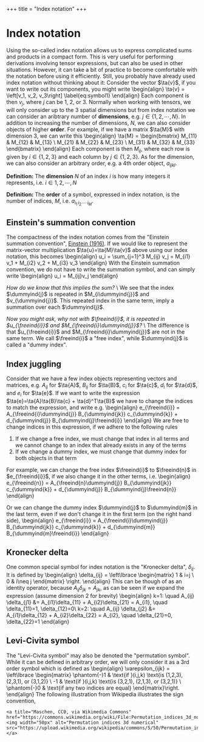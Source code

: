 +++
title = "Index notation"
+++

# Index notation
Using the so-called index notation allows us to express complicated sums and products in a compact form. This is very useful for performing derivations involving tensor expressions, but can also be used in other situations. However, it can take a bit of practice to become comfortable with the notation before using it efficiently. Still, you probably have already used index notation without thinking about it: Consider the vector $\ta{v}$, if you want to write out its components, you might write
\begin{align}
\ta{v} = \left[v_1, v_2, v_3\right] \label{eq:symbol1}
\end{align}
Each component is then $v_j$, where $j$ can be 1, 2, or 3. Normally when working with tensors, we will only consider up to the 3 spatial dimensions but from index notation we can consider an aribtrary number of **dimensions**, e.g. $j\in\lbrace 1, 2, \cdots, N\rbrace$. In addition to increasing the number of dimensions, $N$, we can also consider objects of higher **order**. For example, if we have a matrix $\ta{M}$ with dimension 3, we can write this
\begin{align}
\ta{M} = \begin{bmatrix} 
M_{11} & M_{12} & M_{13} \\
M_{21} & M_{22} & M_{23} \\
M_{31} & M_{32} & M_{33}
\end{bmatrix}
\end{align}
Each component is then $M_{ij}$, where each row is given by $i\in\lbrace1,2,3\rbrace$ and each column by $j\in\lbrace1,2,3\rbrace$. As for the dimension, we can also consider an arbitrary order, e.g. a 4th order object, $a_{ijkl}$.

**Definition:** The **dimension** $N$ of an index $i$ is how many integers it represents, i.e. $i\in{1,2,\cdots,N}$

**Definition:** The **order** of a symbol, expressed in index notation, is the number of indices, $M$, i.e. $a_{i_1\,i_2\,\cdots\,i_M}$.

## Einstein's summation convention
The compactness of the index notation comes from the "Einstein summation convention", [Einstein (1916)](https://doi.org/10.1002/andp.19163540702).
If we would like to represent the matrix-vector multiplication $\ta{u}=\ta{M}\ta{v}$ above using our index notation, this becomes
\begin{align}
u_i = \sum_{j=1}^3 M_{ij} v_j = M_{i1} v_1 + M_{i2} v_2 + M_{i3} v_3
\end{align}
With the Einstein summation convention, we do not have to write the summation symbol, and can simply write
\begin{align}
u_i = M_{ij}v_j
\end{align}

*How do we know that this implies the sum?* \\
We see that the index $\dummyind{j}$ is repeated in $M_{i\dummyind{j}}$ and $v_{\dummyind{j}}$. This repeated index in the same term, imply a summation over each $\dummyind{j}$. 

*Now you might ask, why not with $\freeind{i}$, it is repeated in $u_{\freeind{i}}$ and $M_{\freeind{i}\dummyind{j}}$?* \\
The difference is that $u_{\freeind{i}}$ and $M_{\freeind{i}\dummyind{j}}$ are not in the same term. We call $\freeind{i}$ a "free index", while $\dummyind{j}$ is called a "dummy index".

## Index juggling
Consider that we have a few index objects representing vectors and matrices, e.g. $A_{ij}$ for $\ta{A}$, $B_{ij}$  for $\ta{B}$, $c_i$ for $\ta{c}$, $d_i$ for $\ta{d}$, and $e_i$ for $\ta{e}$. If we want to write the expression $\ta{e}=\ta{A}\ta{B}\ta{c} + \ta{d}^T\ta{B}$ we have to change the indices to match the expression, and write e.g. 
\begin{align}
e_{\freeind{i}} = A_{\freeind{i}\dummyind{j}} B_{\dummyind{jk}} c_{\dummyind{k}} + d_{\dummyind{j}} B_{\dummyind{j}\freeind{i}}
\end{align}
We are free to change indices in this expression, if we adhere to the following rules

1. If we change a free index, we must change that index in all terms and we cannot change to an index that already exists in any of the terms
2. If we change a dummy index, we must change that dummy index for both objects in that term

For example, we can change the free index $\freeind{i}$ to $\freeind{n}$ in $e_{\freeind{i}}$, if we also change it in the other terms, i.e. 
\begin{align}
e_{\freeind{n}} = A_{\freeind{n}\dummyind{j}} B_{\dummyind{jk}} c_{\dummyind{k}} + d_{\dummyind{j}} B_{\dummyind{j}\freeind{n}}
\end{align}

Or we can change the dummy index $\dummyind{j}$ to $\dummyind{m}$ in the last term, even if we don't change it in the first term (on the right hand side),
\begin{align}
e_{\freeind{i}} = A_{\freeind{i}\dummyind{j}} B_{\dummyind{jk}} c_{\dummyind{k}} + d_{\dummyind{m}} B_{\dummyind{m}\freeind{i}}
\end{align}

## Kronecker delta
One common special symbol for index notation is the "Kronecker delta", $\delta_{ij}$. It is defined by
\begin{align}
\delta_{ij} = \left\lbrace \begin{matrix} 1 & i=j \\ 0 & i\neq j \end{matrix} \right.
\end{align}
This can be though of as an identity operator, because $A_{ij} \delta_{jk} = A_{jk}$, as can be seen if we expand the expression (assume dimension 2 for brevity)
\begin{align}
k=1: \quad A_{ij} \delta_{j1} &= A_{i1}\delta_{11} + A_{i2}\delta_{21} =  A_{i1}, \quad \delta_{11}=1, \delta_{12}=0\\
k=2: \quad A_{ij} \delta_{j2} &= A_{i1}\delta_{12} + A_{i2}\delta_{22} = A_{i2}, \quad \delta_{21}=0, \delta_{22}=1
\end{align}

## Levi-Civita symbol
The "Levi-Civita symbol" may also be denoted the "permutation symbol". While it can be defined in arbitrary order, we will only consider it as a 3rd order symbol which is defined as
\begin{align}
\varepsilon_{ijk} = \left\lbrace \begin{matrix} 
\phantom{-}1 & \text{if }(i,j,k) \text{is (1,2,3), (2,3,1), or (3,1,2)} \\
-1 & \text{if }(i,j,k) \text{is (3,2,1), (2,1,3), or (3,2,1)} \\
\phantom{-}0 & \text{if any two indices are equal}
\end{matrix}\right.
\end{align}
The following illustration from Wikipedia illustrates the sign convention, 

~~~
<a title="Maschen, CC0, via Wikimedia Commons" href="https://commons.wikimedia.org/wiki/File:Permutation_indices_3d_numerical.svg"><img width="50px" alt="Permutation indices 3d numerical" src="https://upload.wikimedia.org/wikipedia/commons/5/50/Permutation_indices_3d_numerical.svg"></a>
~~~


